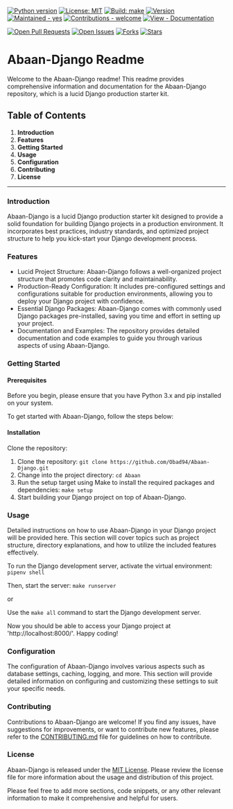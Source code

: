 
[![Python version](https://img.shields.io/badge/Python-3.8-blue)](https://github.com/Obad94/Abaan-Django "Developed using the latest features and capabilities of Python3.")
[![License: MIT](https://img.shields.io/badge/License-MIT-yellow.svg)](https://github.com/Obad94/Abaan-Django/blob/main/LICENSE "License: This project is released under the permissive MIT License.")
[![Build: make](https://img.shields.io/badge/Build-MAKE-brightgreen?logo=GNU-Make&logoColor=white)](https://github.com/Obad94/Abaan-Django "Automatically built with Make, ensuring a smooth development process!") 
[![Version](https://img.shields.io/badge/Version-1.0-blue.svg)](https://github.com/Obad94/Abaan-Django "Current Version: Stay up-to-date with the latest enhancements and bug fixes.")
[![Maintained - yes](https://img.shields.io/badge/Maintained-Yes-green)](https://github.com/Obad94/Abaan-Django "The Repository is well Maintained.")
[![Contributions - welcome](https://img.shields.io/badge/Contributions-Welcome-blueviolet)](https://github.com/Obad94/Abaan-Django/blob/main/CONTRIBUTING.md "Documentation on How to Contribute.")
[![View - Documentation](https://img.shields.io/badge/View-Documentation-blue)](https://github.com/Obad94/Abaan-Django/wiki "Go to Project Documentation.")

[![Open Pull Requests](https://img.shields.io/github/issues-pr/Obad94/Abaan-Django.svg)](https://github.com/Obad94/Abaan-Django/pulls "Pull Requests Welcome: Contribute to the project and let your changes shine!")
[![Open Issues](https://img.shields.io/github/issues/Obad94/Abaan-Django.svg)](https://github.com/Obad94/Abaan-Django/issues "Open Issues: Contribute and help us make this project even better!")
[![Forks](https://img.shields.io/github/forks/Obad94/Abaan-Django.svg)](https://github.com/Obad94/Abaan-Django/network/members "Collaborate with us! Fork this project and start contributing.")
[![Stars](https://img.shields.io/github/stars/Obad94/Abaan-Django.svg)](https://github.com/Obad94/Abaan-Django/stargazers "Be one of the early supporters! Star this project now!")

# Abaan-Django Readme
Welcome to the Abaan-Django readme! This readme provides comprehensive information and documentation for the Abaan-Django repository, which is a lucid Django production starter kit.

## Table of Contents
1. **Introduction**
2. **Features**
3. **Getting Started**
4. **Usage**
5. **Configuration**
6. **Contributing**
7. **License**
***


### Introduction
Abaan-Django is a lucid Django production starter kit designed to provide a solid foundation for building Django projects in a production environment. It incorporates best practices, industry standards, and optimized project structure to help you kick-start your Django development process.

### Features
* Lucid Project Structure: Abaan-Django follows a well-organized project structure that promotes code clarity and maintainability.
* Production-Ready Configuration: It includes pre-configured settings and configurations suitable for production environments, allowing you to deploy your Django project with confidence.
* Essential Django Packages: Abaan-Django comes with commonly used Django packages pre-installed, saving you time and effort in setting up your project.
* Documentation and Examples: The repository provides detailed documentation and code examples to guide you through various aspects of using Abaan-Django.

### Getting Started

#### Prerequisites
Before you begin, please ensure that you have Python 3.x and pip installed on your system.

To get started with Abaan-Django, follow the steps below:

#### Installation
Clone the repository:

1. Clone the repository: `git clone https://github.com/Obad94/Abaan-Django.git`
2. Change into the project directory: `cd Abaan`
3. Run the setup target using Make to install the required packages and dependencies: `make setup`
4. Start building your Django project on top of Abaan-Django.

### Usage
Detailed instructions on how to use Abaan-Django in your Django project will be provided here. This section will cover topics such as project structure, directory explanations, and how to utilize the included features effectively.

To run the Django development server, activate the virtual environment:
`pipenv shell`

Then, start the server:
`make runserver`

or

Use the `make all` command to start the Django development server.

Now you should be able to access your Django project at 'http://localhost:8000/'. 
Happy coding!

### Configuration
The configuration of Abaan-Django involves various aspects such as database settings, caching, logging, and more. This section will provide detailed information on configuring and customizing these settings to suit your specific needs.

### Contributing
Contributions to Abaan-Django are welcome! If you find any issues, have suggestions for improvements, or want to contribute new features, please refer to the [CONTRIBUTING.md](https://github.com/Obad94/Abaan-Django/blob/main/CONTRIBUTING.md)  file for guidelines on how to contribute.

### License
Abaan-Django is released under the [MIT License](https://github.com/Obad94/Abaan-Django/blob/main/LICENSE). Please review the license file for more information about the usage and distribution of this project.

Please feel free to add more sections, code snippets, or any other relevant information to make it comprehensive and helpful for users.
